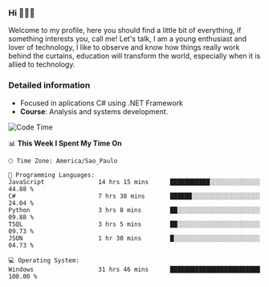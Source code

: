 


### Hi 🙋🏽‍♂️

Welcome to my profile, here you should find a little bit of everything, if something interests you, call me! Let's talk,
I am a young enthusiast and lover of technology, I like to observe and know how things really work behind the curtains, 
education will transform the world, especially when it is allied to technology.

### Detailed information
* Focused in aplications C# using .NET Framework
* **Course**: Analysis and systems development.

<!--START_SECTION:waka-->
![Code Time](http://img.shields.io/badge/Code%20Time-425%20hrs%2016%20mins-blue)

📊 **This Week I Spent My Time On** 

```text
🕑︎ Time Zone: America/Sao_Paulo

💬 Programming Languages: 
JavaScript               14 hrs 15 mins      ███████████░░░░░░░░░░░░░░   44.88 % 
C#                       7 hrs 38 mins       ██████░░░░░░░░░░░░░░░░░░░   24.04 % 
Python                   3 hrs 8 mins        ██░░░░░░░░░░░░░░░░░░░░░░░   09.88 % 
TSQL                     3 hrs 5 mins        ██░░░░░░░░░░░░░░░░░░░░░░░   09.73 % 
JSON                     1 hr 30 mins        █░░░░░░░░░░░░░░░░░░░░░░░░   04.73 % 

💻 Operating System: 
Windows                  31 hrs 46 mins      █████████████████████████   100.00 % 
```


<!--END_SECTION:waka-->


